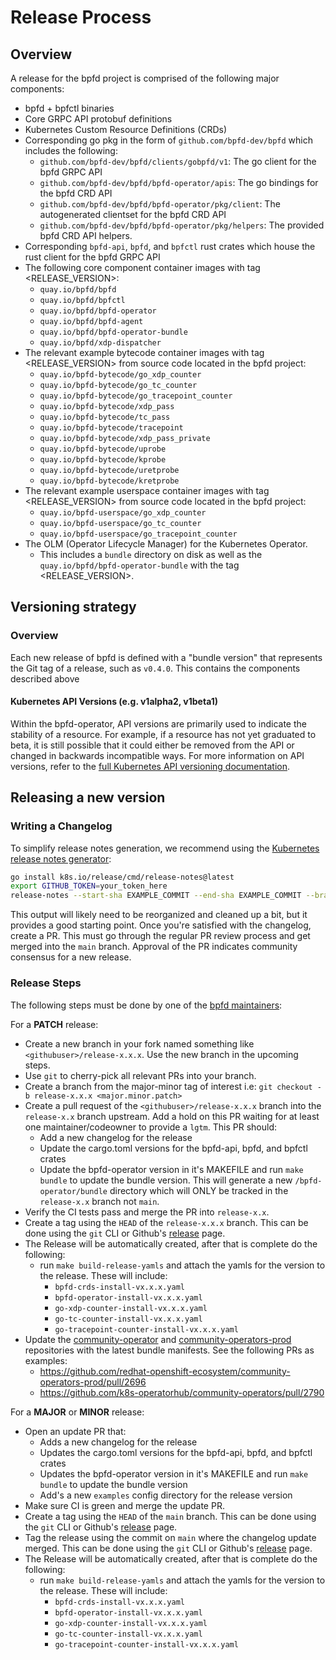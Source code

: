 # Release Process

## Overview

A release for the bpfd project is comprised of the following major components:

- bpfd + bpfctl binaries
- Core GRPC API protobuf definitions
- Kubernetes Custom Resource Definitions (CRDs)
- Corresponding go pkg in the form of `github.com/bpfd-dev/bpfd` which includes the following:
  - `github.com/bpfd-dev/bpfd/clients/gobpfd/v1`: The go client for the bpfd GRPC API
  - `github.com/bpfd-dev/bpfd/bpfd-operator/apis`: The go bindings for the
    bpfd CRD API
  - `github.com/bpfd-dev/bpfd/bpfd-operator/pkg/client`: The autogenerated
    clientset for the bpfd CRD API
  - `github.com/bpfd-dev/bpfd/bpfd-operator/pkg/helpers`: The provided bpfd CRD
    API helpers.
- Corresponding `bpfd-api`, `bpfd`, and `bpfctl` rust crates which house the rust client for the bpfd GRPC API
- The following core component container images with tag <RELEASE_VERSION>:
  - `quay.io/bpfd/bpfd`
  - `quay.io/bpfd/bpfctl`
  - `quay.io/bpfd/bpfd-operator`
  - `quay.io/bpfd/bpfd-agent`
  - `quay.io/bpfd/bpfd-operator-bundle`
  - `quay.io/bpfd/xdp-dispatcher`
- The relevant example bytecode container images with tag <RELEASE_VERSION> from source
  code located in the bpfd project:
  - `quay.io/bpfd-bytecode/go_xdp_counter`
  - `quay.io/bpfd-bytecode/go_tc_counter`
  - `quay.io/bpfd-bytecode/go_tracepoint_counter`
  - `quay.io/bpfd-bytecode/xdp_pass`
  - `quay.io/bpfd-bytecode/tc_pass`
  - `quay.io/bpfd-bytecode/tracepoint`
  - `quay.io/bpfd-bytecode/xdp_pass_private`
  - `quay.io/bpfd-bytecode/uprobe`
  - `quay.io/bpfd-bytecode/kprobe`
  - `quay.io/bpfd-bytecode/uretprobe`
  - `quay.io/bpfd-bytecode/kretprobe`
- The relevant example userspace container images with tag <RELEASE_VERSION> from source
  code located in the bpfd project:
  - `quay.io/bpfd-userspace/go_xdp_counter`
  - `quay.io/bpfd-userspace/go_tc_counter`
  - `quay.io/bpfd-userspace/go_tracepoint_counter`
- The OLM (Operator Lifecycle Manager) for the Kubernetes Operator.
  - This includes a `bundle` directory on disk as well as the
    `quay.io/bpfd/bpfd-operator-bundle` with the tag <RELEASE_VERSION>.

## Versioning strategy

### Overview

Each new release of bpfd is defined with a "bundle version" that
represents the Git tag of a release, such as `v0.4.0`. This contains the
components described above

#### Kubernetes API Versions (e.g. v1alpha2, v1beta1)

Within the bpfd-operator, API versions are primarily used to indicate the stability of
a resource. For example, if a resource has not yet graduated to beta, it is
still possible that it could either be removed from the API or changed in
backwards incompatible ways. For more information on API versions, refer to the
[full Kubernetes API versioning
documentation](https://kubernetes.io/docs/reference/using-api/#api-versioning).

## Releasing a new version

### Writing a Changelog

To simplify release notes generation, we recommend using the [Kubernetes release
notes generator](https://github.com/kubernetes/release/blob/master/cmd/release-notes):

```bash
go install k8s.io/release/cmd/release-notes@latest
export GITHUB_TOKEN=your_token_here
release-notes --start-sha EXAMPLE_COMMIT --end-sha EXAMPLE_COMMIT --branch main --repo bpfd --org bpfd-dev
```

This output will likely need to be reorganized and cleaned up a bit, but it
provides a good starting point. Once you're satisfied with the changelog, create
a PR. This must go through the regular PR review process and get merged into the
`main` branch. Approval of the PR indicates community consensus for a new
release.

### Release Steps

The following steps must be done by one of the [bpfd maintainers][bpfd-team]:

For a **PATCH** release:

- Create a new branch in your fork named something like `<githubuser>/release-x.x.x`. Use the new branch
  in the upcoming steps.
- Use `git` to cherry-pick all relevant PRs into your branch.
- Create a branch from the major-minor tag of interest i.e:
  `git checkout -b release-x.x.x <major.minor.patch>`
- Create a pull request of the `<githubuser>/release-x.x.x` branch into the `release-x.x` branch upstream.
  Add a hold on this PR waiting for at least one maintainer/codeowner to provide a `lgtm`. This PR should:
  - Add a new changelog for the release
  - Update the cargo.toml versions for the bpfd-api, bpfd, and bpfctl crates
  - Update the bpfd-operator version in it's MAKEFILE and run `make bundle` to update the bundle version.
    This will generate a new `/bpfd-operator/bundle` directory which will ONLY be tracked in the
    `release-x.x` branch not `main`.
- Verify the CI tests pass and merge the PR into `release-x.x`.
- Create a tag using the `HEAD` of the `release-x.x.x` branch. This can be done using the `git` CLI or
  Github's [release][release] page.
- The Release will be automatically created, after that is complete do the following:
  - run `make build-release-yamls` and attach the yamls for the version to the release. These will include:
    - `bpfd-crds-install-vx.x.x.yaml`
    - `bpfd-operator-install-vx.x.x.yaml`
    - `go-xdp-counter-install-vx.x.x.yaml`
    - `go-tc-counter-install-vx.x.x.yaml`
    - `go-tracepoint-counter-install-vx.x.x.yaml`
- Update the [community-operator](https://github.com/k8s-operatorhub/community-operators) and
  [community-operators-prod](https://github.com/redhat-openshift-ecosystem/community-operators-prod) repositories with
  the latest bundle manifests. See the following PRs as examples:
    - https://github.com/redhat-openshift-ecosystem/community-operators-prod/pull/2696
    - https://github.com/k8s-operatorhub/community-operators/pull/2790

For a **MAJOR** or **MINOR** release:

- Open an update PR that:
  - Adds a new changelog for the release
  - Updates the cargo.toml versions for the bpfd-api, bpfd, and bpfctl crates
  - Updates the bpfd-operator version in it's MAKEFILE and run `make bundle` to update the bundle version
  - Add's a new `examples` config directory for the release version
- Make sure CI is green and merge the update PR.
- Create a tag using the `HEAD` of the `main` branch. This can be done using the `git` CLI or
  Github's [release][release] page.
- Tag the release using the commit on `main` where the changelog update merged.
  This can  be done using the `git` CLI or Github's [release][release]
  page.
- The Release will be automatically created, after that is complete do the following:
  - run `make build-release-yamls` and attach the yamls for the version to the release. These will include:
    - `bpfd-crds-install-vx.x.x.yaml`
    - `bpfd-operator-install-vx.x.x.yaml`
    - `go-xdp-counter-install-vx.x.x.yaml`
    - `go-tc-counter-install-vx.x.x.yaml`
    - `go-tracepoint-counter-install-vx.x.x.yaml`

[release]: https://github.com/bpfd-dev/bpfd/releases
[bpfd-team]: https://github.com/bpfd-dev/bpfd/blob/main/CODEOWNERS
